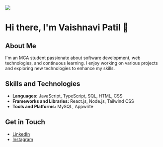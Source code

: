 
 <img src="https://user-images.githubusercontent.com/95478989/198955082-6e78ebb5-e1e4-49f9-8d32-6e5af3984dcd.gif" />

# Hi there, I'm Vaishnavi Patil 👋

## About Me
I'm an MCA student passionate about software development, web technologies, and continuous learning. I enjoy working on various projects and exploring new technologies to enhance my skills.

## Skills and Technologies
- **Languages:** JavaScript, TypeScript, SQL, HTML, CSS
- **Frameworks and Libraries:** React.js, Node.js, Tailwind CSS
- **Tools and Platforms:** MySQL, Appwrite

## Get in Touch
- [LinkedIn](https://linkedin.com/in/vaishnavii-patil)
- [Instagram](https://instagram.com/_._vaishnaviiiiii_._)





